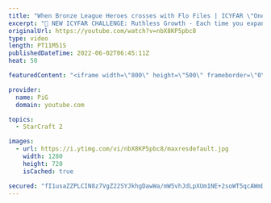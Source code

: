 ```yaml
---
title: "When Bronze League Heroes crosses with Flo Files | ICYFAR \"One Base Openers\" G2 - StarCraft 2"
excerpt: "🤯 NEW ICYFAR CHALLENGE: Ruthless Growth - Each time you expand, you have to attack! Send submissions to eonblu95@gmail.com as attachment AND only ICYFAR as the subject. Max 1 replay per person. Latest submission is on the 21st June. -- 🤯 In this week’s episode of I Cast Your Freakin Awesome Replays"
originalUrl: https://youtube.com/watch?v=nbX8KP5pbc8
type: video
length: PT11M51S
publishedDateTime: 2022-06-02T06:45:11Z
heat: 50

featuredContent: "<iframe width=\"800\" height=\"500\" frameborder=\"0\" src=\"https://www.youtube.com/embed/nbX8KP5pbc8\" allow=\"accelerometer; autoplay; encrypted-media; gyroscope; picture-in-picture\" allowfullscreen></iframe>"

provider:
  name: PiG
  domain: youtube.com

topics:
  - StarCraft 2

images:
  - url: https://i.ytimg.com/vi/nbX8KP5pbc8/maxresdefault.jpg
    width: 1280
    height: 720
    isCached: true

secured: "fI1usaZZPLCIN8z7VgZ22SYJkhgDawWa/mW5vhJdLpXUm1NE+2soWT5qcAWmDUPNqVFLEvsHe/eRQwei/IDqAEJX9xLjCJVr0CV7kcrTpvddV9eSXlXdV3ZvJ1Am7thaGhB3KcsiDEt6E9YjWt7oRffTuhpuZWQbWrR9dTFpEjPT8FvOuL8vRdpVAHHzGEOBC2ezZN1u75BrVInTzR3LvcSI4bd3nGgdyQn6ncLG0TNBQqgHteTaiuONcY8suprR8oeUCGdQbON7OA36g8re3S7celz/VmpxCJ00FdH2BuUCYmgeegH1YCh+Lndg9bciP5lsZTRWIbqEhEXm8XR65gMkoe6jMAqOQwkeR5ZqO2mp7Zs3citFl8rT/R/uFUGNYqbPo1vjpB7kHrUWgiN+c8F0ffrLg1IizCdnRbyraQQ=;LM9pskEbfEdaisJWrxDELg=="
---
```


